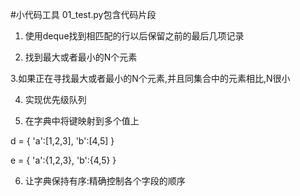 #小代码工具
01_test.py包含代码片段

1. 使用deque找到相匹配的行以后保留之前的最后几项记录

2. 找到最大或者最小的N个元素

3.如果正在寻找最大或者最小的N个元素,并且同集合中的元素相比,N很小

4. 实现优先级队列

5. 在字典中将键映射到多个值上

d = {
    'a':[1,2,3],
    'b':[4,5]
    }
    
   
e = {
    'a':{1,2,3},
    'b':{4,5}
    } 

6. 让字典保持有序:精确控制各个字段的顺序
